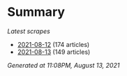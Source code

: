 # Summary
*Latest scrapes*
* [2021-08-12](https://github.com/nuuuwan/news_lk/blob/data/news_lk.2021-08-12.json) (174 articles)
* [2021-08-13](https://github.com/nuuuwan/news_lk/blob/data/news_lk.2021-08-13.json) (149 articles)

*Generated at 11:08PM, August 13, 2021*
